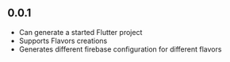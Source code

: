 
## 0.0.1

* Can generate a started Flutter project
* Supports Flavors creations
* Generates different firebase configuration for different flavors
